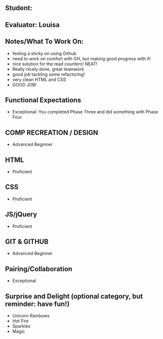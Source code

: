 ## Student:
## Evaluator: Louisa
## Notes/What To Work On:

- feeling a sticky on using Github
- need to work on comfort with GH, but making good progress with it!
- nice solution for the read counters! NEAT!
- Really nicely done, great teamwork
- good job tackling some refactoring!
- very clean HTML and CSS
- GOOD JOB!

## Functional Expectations

* Exceptional: You completed Phase Three and did something with Phase Four.


## COMP RECREATION / DESIGN

* Advanced Beginner  


## HTML

* Proficient    


## CSS

* Proficient  


## JS/jQuery

* Proficient  


## GIT & GITHUB

* Advanced Beginner  

## Pairing/Collaboration

* Exceptional  

## Surprise and Delight (optional category, but reminder: have fun!)

* Unicorn Rainbows  
* Hot Fire  
* Sparkles  
* Magic  
